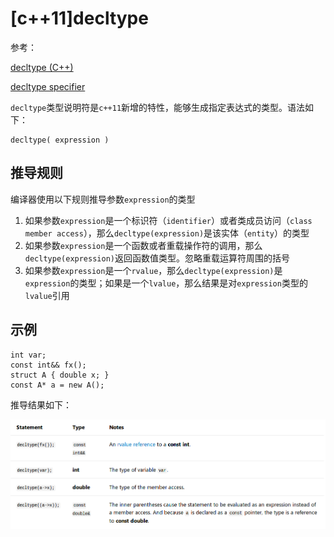 
# [c++11]decltype

参考：

[decltype (C++)](https://docs.microsoft.com/en-us/cpp/cpp/decltype-cpp?view=vs-2019)

[decltype specifier](https://en.cppreference.com/w/cpp/language/decltype)

`decltype`类型说明符是`c++11`新增的特性，能够生成指定表达式的类型。语法如下：

```
decltype( expression )
```

## 推导规则

编译器使用以下规则推导参数`expression`的类型

1. 如果参数`expression`是一个标识符（`identifier`）或者类成员访问（`class member access`），那么`decltype(expression)`是该实体（`entity`）的类型
2. 如果参数`expression`是一个函数或者重载操作符的调用，那么`decltype(expression)`返回函数值类型。忽略重载运算符周围的括号
3. 如果参数`expression`是一个`rvalue`，那么`decltype(expression)`是`expression`的类型；如果是一个`lvalue`，那么结果是对`expression`类型的`lvalue`引用

## 示例

```
int var;
const int&& fx();
struct A { double x; }
const A* a = new A();
```

推导结果如下：

![](./imgs/decltype.png)